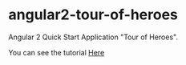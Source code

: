 # angular2-tour-of-heroes

Angular 2 Quick Start Application  "Tour of Heroes".

You can see the tutorial [Here](https://angular.io/docs/ts/latest/tutorial/toh-pt1.html)
